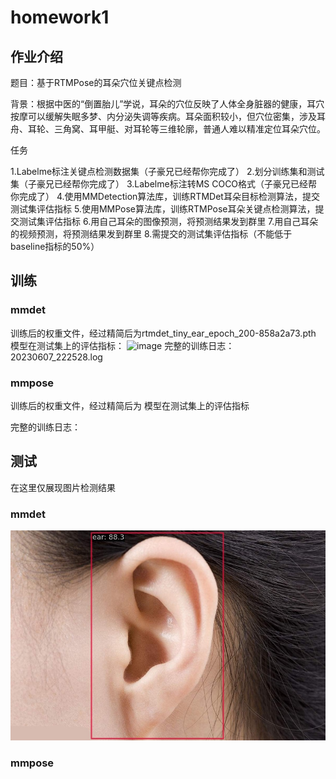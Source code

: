 # homework1
## 作业介绍
题目：基于RTMPose的耳朵穴位关键点检测

背景：根据中医的“倒置胎儿”学说，耳朵的穴位反映了人体全身脏器的健康，耳穴按摩可以缓解失眠多梦、内分泌失调等疾病。耳朵面积较小，但穴位密集，涉及耳舟、耳轮、三角窝、耳甲艇、对耳轮等三维轮廓，普通人难以精准定位耳朵穴位。

任务

1.Labelme标注关键点检测数据集（子豪兄已经帮你完成了）
2.划分训练集和测试集（子豪兄已经帮你完成了）
3.Labelme标注转MS COCO格式（子豪兄已经帮你完成了）
4.使用MMDetection算法库，训练RTMDet耳朵目标检测算法，提交测试集评估指标
5.使用MMPose算法库，训练RTMPose耳朵关键点检测算法，提交测试集评估指标
6.用自己耳朵的图像预测，将预测结果发到群里
7.用自己耳朵的视频预测，将预测结果发到群里
8.需提交的测试集评估指标（不能低于baseline指标的50%）

## 训练
### mmdet
训练后的权重文件，经过精简后为rtmdet_tiny_ear_epoch_200-858a2a73.pth
模型在测试集上的评估指标：
<img width="1007" alt="image" src="https://github.com/lostcorner/OpenMMLab_AICamp2/assets/41581944/3794a227-cdd6-4840-ad5f-08bd00b6744c">
完整的训练日志：20230607_222528.log

### mmpose
训练后的权重文件，经过精简后为
模型在测试集上的评估指标

完整的训练日志：
## 测试
在这里仅展现图片检测结果
### mmdet
![det-ear](mmdet_ear.jpeg)
### mmpose
